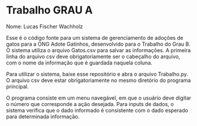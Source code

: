 # Trabalho GRAU A

Nome: Lucas Fischer Wachholz <br/>

Esse é o código fonte para um sistema de gerenciamento de adoções de gatos para a ONG 
Adote Gatinhos, desenvolvido para o Trabalho do Grau B. O sistema utiliza o arquivo
Gatos.csv para salvar as informações. A primeira linha do arquivo csv deve obrigatoriamente
ser o cabeçalho do arquivo, com o nome da informação que é guardada naquela coluna. <br/>

Para utilizar o sistema, baixe esse repositório e abra o arquivo Trabalho.py. O arquivo
csv deve estar obrigatoriamente no mesmo diretório do programa principal. </br>

O programa consiste em um menu navegável, em que o usuário deve digitar o número que corresponde
a ação desejada. Para inputs de dados, o sistema verifica que o dado informado é consistente com
o dado esperado para determinada informação.